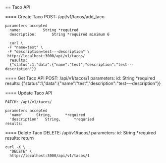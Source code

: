 == Taco API

==== Create Taco
    POST: /api/v1/tacos/add_taco

    parameters accepted
      name:          String *required
      description:       String *required minimum 6

      curl \
     -F "name=test" \
     -F "description=test---description" \
     http://localhost:3000/api/v1/tacos/
      results:
      {"status":1,"data":{"name":"test","description":"test---description"}}

==== Get Taco API
    POST: /api/v1/tacos/1
    parameters:
      id:      String *required
    results:
      {"status":1,"data":{"name":"test","description":"test---description"}}

==== Update Taco API

    PATCH: /api/v1/tacos/

    parameters accepted
      'name'      String,      *required
      'description'   String,      *requried
    results:


==== Delete Taco
    DELETE: /api/v1/tacos/
    parameters:
      id:      String *required
    results:
      return
      
    curl -X \
      "DELETE" \
      http://localhost:3000/api/v1/tacos/1
